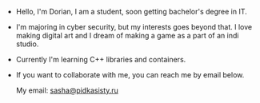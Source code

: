 - Hello, I'm Dorian, I am a student, soon getting bachelor's degree in IT.
- I'm majoring in cyber security, but my interests goes beyond that. I love making digital art and I dream of making a game as a part of an indi studio.
- Currently I'm learning C++ libraries and containers.
- If you want to collaborate with me, you can reach me by email below.

  My email: sasha@pidkasisty.ru
